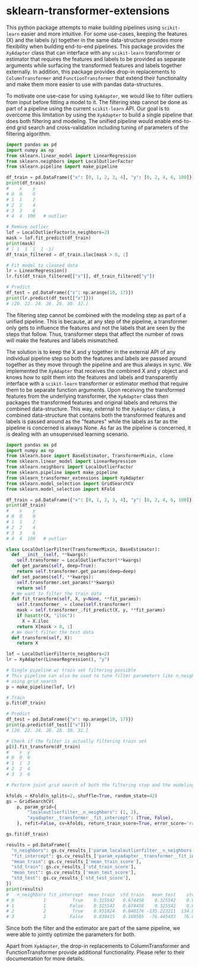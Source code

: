 # sklearn-transformer-extensions

This python package attempts to make building pipelines using `scikit-learn`
easier and more intuitive. For some use-cases, keeping the features (X) and the
labels (y) together in the same data-structure provides more flexibility when
building end-to-end pipelines. This package provides the `XyAdapter` class that
can interface with any `scikit-learn` transformer or estimator that requires
the features and labels to be provided as separate arguments while surfacing
the transformed features and labels together externally. In addition, this
package provides drop-in replacements to `ColumnTransformer` and
`FunctionTransformer` that extend their functionality and make them more easier
to use with pandas data-structures. 

To motivate one use-case for using `XyAdapter`, we would like to filter
outliers from input before fitting a model to it. The filtering step cannot be
done as part of a pipeline using the current `scikit-learn` API. Our goal is to
overcome this limitation by using the `XyAdapter` to build a single pipeline
that does both filtering and modeling. The unified pipeline would enable
end-to-end grid search and cross-validation including tuning of parameters of
the filtering algorithm.

```python
import pandas as pd
import numpy as np
from sklearn.linear_model import LinearRegression
from sklearn.neighbors import LocalOutlierFactor
from sklearn.pipeline import make_pipeline

df_train = pd.DataFrame({"x": [0, 1, 2, 3, 4], "y": [0, 2, 4, 6, 100]})
print(df_train)
#    x    y
# 0  0    0
# 1  1    2
# 2  2    4
# 3  3    6
# 4  4  100   # outlier

# Remove outlier
lof = LocalOutlierFactor(n_neighbors=2)
mask = lof.fit_predict(df_train)
print(mask)
# [ 1  1  1  1 -1]
df_train_filtered = df_train.iloc[mask > 0, :]

# Fit model to cleaned data
lr = LinearRegression()
lr.fit(df_train_filtered[["x"]], df_train_filtered["y"])

# Predict
df_test = pd.DataFrame({"x": np.arange(10, 17)})
print(lr.predict(df_test[["x"]]))
# [20. 22. 24. 26. 28. 30. 32.]
```

The filtering step cannot be combined with the modeling step as part of a
unified pipeline. This is because, at any step of the pipeline, a transformer
only gets to influence the features and not the labels that are seen by the
steps that follow. Thus, transformer steps that affect the number of rows will
make the features and labels mismatched.

The solution is to keep the X and y together in the external API of any
individual pipeline step so both the features and labels are passed around
together as they move through the pipeline and are thus always in sync. We
implemented the `XyAdapter` that receives the combined X and y object and knows
how to split them into the features and labels and transparently interface with
a `scikit-learn` transformer or estimator method that require them to be
separate function arguments. Upon receiving the transformed features from the
underlying transformer, the `XyAdapter` class then packages the transformed
features and original labels and returns the combined data-structure. This way,
external to the `XyAdapter` class, a combined data-structure that contains both
the transformed features and labels is passed around as the "features" while
the labels as far as the pipeline is concerned is always None. As far as the
pipeline is concerned, it is dealing with an unsupervised learning scenario.

```python
import pandas as pd
import numpy as np
from sklearn.base import BaseEstimator, TransformerMixin, clone
from sklearn.linear_model import LinearRegression
from sklearn.neighbors import LocalOutlierFactor
from sklearn.pipeline import make_pipeline
from sklearn_transformer_extensions import XyAdapter
from sklearn.model_selection import GridSearchCV
from sklearn.model_selection import KFold

df_train = pd.DataFrame({"x": [0, 1, 2, 3, 4], "y": [0, 2, 4, 6, 100]})
print(df_train)
#    x    y
# 0  0    0
# 1  1    2
# 2  2    4
# 3  3    6
# 4  4  100   # outlier

class LocalOutlierFilter(TransformerMixin, BaseEstimator):
  def __init__(self, **kwargs):
    self.transformer = LocalOutlierFactor(**kwargs)
  def get_params(self, deep=True):
    return self.transformer.get_params(deep=deep)
  def set_params(self, **kwargs):
    self.transformer.set_params(**kwargs)
    return self
  # We want to filter the train data
  def fit_transform(self, X, y=None, **fit_params):
    self.transformer_ = clone(self.transformer)
    mask = self.transformer_.fit_predict(X, y, **fit_params)
    if hasattr(X, "iloc"):
      X = X.iloc
    return X[mask > 0, :]
  # We don't filter the test data
  def transform(self, X):
    return X

lof = LocalOutlierFilter(n_neighbors=2)
lr = XyAdapter(LinearRegression(), "y")

# Single pipeline w/ train set filtering possible
# This pipeline can also be used to tune filter parameters like n_neighbors
# using grid search
p = make_pipeline(lof, lr)

# Train
p.fit(df_train)

# Predict
df_test = pd.DataFrame({"x": np.arange(10, 17)})
print(p.predict(df_test[["x"]]))
# [20. 22. 24. 26. 28. 30. 32.]

# Check if the filter is actually filtering train set
p[0].fit_transform(df_train)
#    x  y
# 0  0  0
# 1  1  2
# 2  2  4
# 3  3  6

# Perform joint grid search of both the filtering step and the modeling step.

kfolds = KFold(n_splits=2, shuffle=True, random_state=42)
gs = GridSearchCV(
    p, param_grid={
        "localoutlierfilter__n_neighbors": (1, 2),
        "xyadapter__transformer__fit_intercept": (True, False),
    }, refit=False, cv=kfolds, return_train_score=True, error_score='raise')

gs.fit(df_train)

results = pd.DataFrame({
  "n_neighbors": gs.cv_results_['param_localoutlierfilter__n_neighbors'],
  "fit_intercept": gs.cv_results_['param_xyadapter__transformer__fit_intercept'],
  "mean_train": gs.cv_results_['mean_train_score'],
  "std_train": gs.cv_results_['std_train_score'],
  "mean_test": gs.cv_results_['mean_test_score'],
  "std_test": gs.cv_results_['std_test_score'],
})
print(results)
#   n_neighbors fit_intercept  mean_train  std_train   mean_test    std_test
# 0           1          True    0.325542   0.674458    0.325542    0.674458
# 1           1         False    0.325542   0.674458    0.325542    0.674458
# 2           2          True    0.951824   0.048176 -135.223211  134.874295
# 3           2         False    0.839415   0.160585  -76.445433   76.096517

```

Since both the filter and the estimator are part of the same pipeline, we were
able to jointly optimize the parameters for both. 

Apart from `XyAdapter`, the drop-in replacements to ColumnTransformer and
FunctionTransformer provide additional functionality. Please refer to their
documentation for more details.
